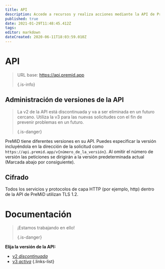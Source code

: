```yaml
---
title: API
description: Accede a recursos y realiza acciones mediante la API de PreMiD
published: true
date: 2021-01-29T11:48:45.412Z
tags:
editor: markdown
dateCreated: 2020-06-11T18:03:59.010Z
---
```


# API

> URL base: https://api.premid.app 
> 
> {.is-info}

## Administración de versiones de la API
> La v2 de la API está discontinuada y va a ser eliminada en un futuro cercano. Utiliza la v3 para las nuevas solicitudes con el fin de prevenir problemas en un futuro. 
> 
> {.is-danger}

PreMiD tiene diferentes versiones en su API. Puedes especificar la versión incluyéndola en la dirección de la solicitud como `https://api.premid.app/v{número_de_la_versión}`. Al omitir el número de versión las peticiones se dirigirán a la versión predeterminada actual (Marcada abajo por consiguiente).

## Cifrado

Todos los servicios y protocolos de capa HTTP (por ejemplo, http) dentro de la API de PreMiD utilizan TLS 1.2.

# Documentación
> ¡Estamos trabajando en ello! 
> 
> {.is-danger}

**Elija la versión de la API:**
- [v2 *discontinuada*](/dev/api/v2)
- [v3 *activa*](/dev/api/v3)
{.links-list}